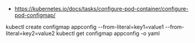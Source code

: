 - https://kubernetes.io/docs/tasks/configure-pod-container/configure-pod-configmap/


kubectl create configmap appconfig --from-literal=key1=value1 --from-literal=key2=value2
kubectl get configmap appconfig -o yaml

